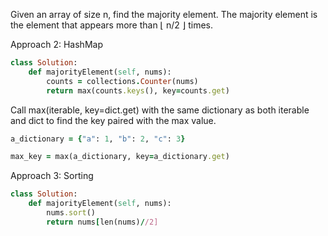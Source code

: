 Given an array of size n, find the majority element. The majority element is the element that appears more than ⌊ n/2 ⌋ times.

Approach 2: HashMap

```ruby
class Solution:
    def majorityElement(self, nums):
        counts = collections.Counter(nums)
        return max(counts.keys(), key=counts.get)
```

Call max(iterable, key=dict.get) with the same dictionary as both iterable and dict to find the key paired with the max value.

```ruby
a_dictionary = {"a": 1, "b": 2, "c": 3}

max_key = max(a_dictionary, key=a_dictionary.get)
```

Approach 3: Sorting

```ruby
class Solution:
    def majorityElement(self, nums):
        nums.sort()
        return nums[len(nums)//2]
```
